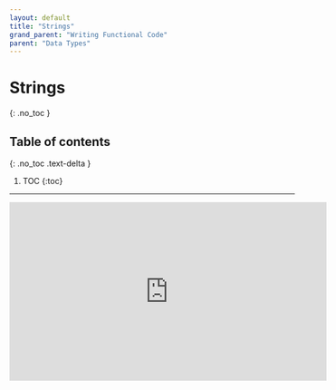 ```yaml
---
layout: default
title: "Strings"
grand_parent: "Writing Functional Code"
parent: "Data Types"
---
```


# Strings
{: .no_toc }

## Table of contents
{: .no_toc .text-delta }

1. TOC
{:toc}

---


<iframe width="560" height="315" src="https://www.youtube-nocookie.com/embed/A91zun05TeY?si=59VxqBvm0UKXoeHg" title="YouTube video player" frameborder="0" allow="accelerometer; autoplay; clipboard-write; encrypted-media; gyroscope; picture-in-picture; web-share" allowfullscreen></iframe>
